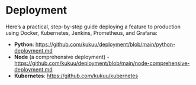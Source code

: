 # Deployment

Here’s a practical, step-by-step guide deploying a feature to production using Docker, Kubernetes, Jenkins, Prometheus, and Grafana:

- **Python**: https://github.com/kukuu/deployment/blob/main/python-deployment.md
- **Node** (a comprehensive deployment) - https://github.com/kukuu/deployment/blob/main/node-comprehensive-deployment.md
- **Kubernetes**: https://github.com/kukuu/kubernetes 
 
 
 

